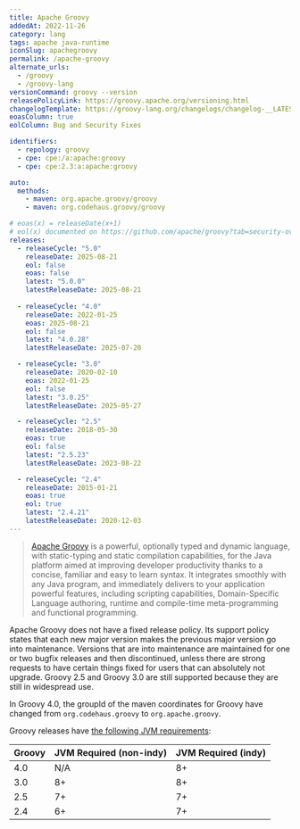 ```yaml
---
title: Apache Groovy
addedAt: 2022-11-26
category: lang
tags: apache java-runtime
iconSlug: apachegroovy
permalink: /apache-groovy
alternate_urls:
  - /groovy
  - /groovy-lang
versionCommand: groovy --version
releasePolicyLink: https://groovy.apache.org/versioning.html
changelogTemplate: https://groovy-lang.org/changelogs/changelog-__LATEST__.html
eoasColumn: true
eolColumn: Bug and Security Fixes

identifiers:
  - repology: groovy
  - cpe: cpe:/a:apache:groovy
  - cpe: cpe:2.3:a:apache:groovy

auto:
  methods:
    - maven: org.apache.groovy/groovy
    - maven: org.codehaus.groovy/groovy

# eoas(x) = releaseDate(x+1)
# eol(x) documented on https://github.com/apache/groovy?tab=security-ov-file#readme
releases:
  - releaseCycle: "5.0"
    releaseDate: 2025-08-21
    eol: false
    eoas: false
    latest: "5.0.0"
    latestReleaseDate: 2025-08-21
    
  - releaseCycle: "4.0"
    releaseDate: 2022-01-25
    eoas: 2025-08-21
    eol: false
    latest: "4.0.28"
    latestReleaseDate: 2025-07-20

  - releaseCycle: "3.0"
    releaseDate: 2020-02-10
    eoas: 2022-01-25
    eol: false
    latest: "3.0.25"
    latestReleaseDate: 2025-05-27

  - releaseCycle: "2.5"
    releaseDate: 2018-05-30
    eoas: true
    eol: false
    latest: "2.5.23"
    latestReleaseDate: 2023-08-22

  - releaseCycle: "2.4"
    releaseDate: 2015-01-21
    eoas: true
    eol: true
    latest: "2.4.21"
    latestReleaseDate: 2020-12-03
---
```


> [Apache Groovy](https://www.groovy-lang.org/) is a powerful, optionally typed and dynamic
> language, with static-typing and static compilation capabilities, for the Java platform
> aimed at improving developer productivity thanks to a concise, familiar and easy to learn
> syntax. It integrates smoothly with any Java program, and immediately delivers to your
> application powerful features, including scripting capabilities, Domain-Specific Language
> authoring, runtime and compile-time meta-programming and functional programming.

Apache Groovy does not have a fixed release policy. Its support policy states that each new major
version makes the previous major version go into maintenance. Versions that are into maintenance
are maintained for one or two bugfix releases and then discontinued, unless there are strong
requests to have certain things fixed for users that can absolutely not upgrade. Groovy 2.5 and
Groovy 3.0 are still supported because they are still in widespread use.

In Groovy 4.0, the groupId of the maven coordinates for Groovy have changed from
`org.codehaus.groovy` to `org.apache.groovy`.

Groovy releases have [the following JVM requirements](https://groovy.apache.org/download.html):

| Groovy | JVM Required (non-indy) | JVM Required (indy) |
| ------ | :---------------------- | ------------------- |
| 4.0    | N/A                     | 8+                  |
| 3.0    | 8+                      | 8+                  |
| 2.5    | 7+                      | 7+                  |
| 2.4    | 6+                      | 7+                  |
